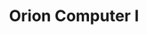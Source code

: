 ---
title: "Orion Computer I"
url: /ciudad-guayana-puerto-ordaz/orion-computer-i/
shop: ordenador
---